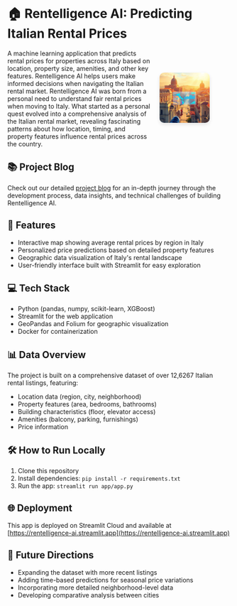 # 🏠 Rentelligence AI: Predicting Italian Rental Prices

<div style="display: flex; align-items: center; gap: 20px;">
  <div style="flex: 2;">
    A machine learning application that predicts rental prices for properties across Italy based on location, property size, amenities, and other key features. Rentelligence AI helps users make informed decisions when navigating the Italian rental market. Rentelligence AI was born from a personal need to understand fair rental prices when moving to Italy. What started as a personal quest evolved into a comprehensive analysis of the Italian rental market, revealing fascinating patterns about how location, timing, and property features influence rental prices across the country.

  </div>
  <div style="flex: 1;">
    <img src="./images/header.jpg" alt="Italian Rental Market" width="70%" style="border-radius: 10px; box-shadow: 0 4px 8px rgba(0,0,0,0.1);">
  </div>
</div>

## 📚 Project Blog

Check out our detailed [project blog](./blog.md) for an in-depth journey through the development process, data insights, and technical challenges of building Rentelligence AI.

## 🚀 Features

- Interactive map showing average rental prices by region in Italy
- Personalized price predictions based on detailed property features
- Geographic data visualization of Italy's rental landscape
- User-friendly interface built with Streamlit for easy exploration

## 💻 Tech Stack

- Python (pandas, numpy, scikit-learn, XGBoost)
- Streamlit for the web application
- GeoPandas and Folium for geographic visualization
- Docker for containerization

## 📊 Data Overview

The project is built on a comprehensive dataset of over 12,6267 Italian rental listings, featuring:
- Location data (region, city, neighborhood)
- Property features (area, bedrooms, bathrooms)
- Building characteristics (floor, elevator access)
- Amenities (balcony, parking, furnishings)
- Price information

## 🛠️ How to Run Locally

1. Clone this repository
2. Install dependencies: `pip install -r requirements.txt`
3. Run the app: `streamlit run app/app.py`

## 🌐 Deployment

This app is deployed on Streamlit Cloud and available at [https://rentelligence-ai.streamlit.app](https://rentelligence-ai.streamlit.app)

## 🔮 Future Directions

- Expanding the dataset with more recent listings
- Adding time-based predictions for seasonal price variations
- Incorporating more detailed neighborhood-level data
- Developing comparative analysis between cities


